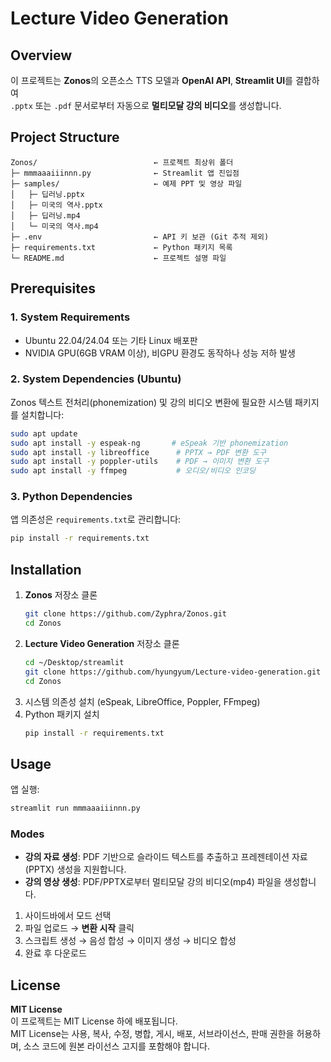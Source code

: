 # Lecture Video Generation

## Overview
이 프로젝트는 **Zonos**의 오픈소스 TTS 모델과 **OpenAI API**, **Streamlit UI**를 결합하여  
`.pptx` 또는 `.pdf` 문서로부터 자동으로 **멀티모달 강의 비디오**를 생성합니다.

## Project Structure
```
Zonos/                          ← 프로젝트 최상위 폴더
├─ mmmaaaiiinnn.py              ← Streamlit 앱 진입점
├─ samples/                     ← 예제 PPT 및 영상 파일
│   ├─ 딥러닝.pptx
│   ├─ 미국의 역사.pptx
│   ├─ 딥러닝.mp4
│   └─ 미국의 역사.mp4
├─ .env                         ← API 키 보관 (Git 추적 제외)
├─ requirements.txt             ← Python 패키지 목록
└─ README.md                    ← 프로젝트 설명 파일
```

## Prerequisites

### 1. System Requirements
- Ubuntu 22.04/24.04 또는 기타 Linux 배포판
- NVIDIA GPU(6GB VRAM 이상), 비GPU 환경도 동작하나 성능 저하 발생

### 2. System Dependencies (Ubuntu)
Zonos 텍스트 전처리(phonemization) 및 강의 비디오 변환에 필요한 시스템 패키지를 설치합니다:
```bash
sudo apt update
sudo apt install -y espeak-ng       # eSpeak 기반 phonemization
sudo apt install -y libreoffice      # PPTX → PDF 변환 도구
sudo apt install -y poppler-utils    # PDF → 이미지 변환 도구
sudo apt install -y ffmpeg           # 오디오/비디오 인코딩
```

### 3. Python Dependencies
앱 의존성은 `requirements.txt`로 관리합니다:
```bash
pip install -r requirements.txt
```

## Installation

1. **Zonos** 저장소 클론
   ```bash
   git clone https://github.com/Zyphra/Zonos.git
   cd Zonos
   ```
2. **Lecture Video Generation** 저장소 클론
   ```bash
   cd ~/Desktop/streamlit
   git clone https://github.com/hyungyum/Lecture-video-generation.git Zonos
   cd Zonos
   ```
3. 시스템 의존성 설치 (eSpeak, LibreOffice, Poppler, FFmpeg)
4. Python 패키지 설치
   ```bash
   pip install -r requirements.txt
   ```

## Usage
앱 실행:
```bash
streamlit run mmmaaaiiinnn.py
```

### Modes
- **강의 자료 생성**: PDF 기반으로 슬라이드 텍스트를 추출하고 프레젠테이션 자료(PPTX) 생성을 지원합니다.
- **강의 영상 생성**: PDF/PPTX로부터 멀티모달 강의 비디오(mp4) 파일을 생성합니다.

1. 사이드바에서 모드 선택  
2. 파일 업로드 → **변환 시작** 클릭  
3. 스크립트 생성 → 음성 합성 → 이미지 생성 → 비디오 합성  
4. 완료 후 다운로드

## License
**MIT License**  
이 프로젝트는 MIT License 하에 배포됩니다.  
MIT License는 사용, 복사, 수정, 병합, 게시, 배포, 서브라이선스, 판매 권한을 허용하며, 소스 코드에 원본 라이선스 고지를 포함해야 합니다.
